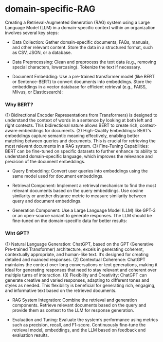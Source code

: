 # domain-specific-RAG
Creating a Retrieval-Augmented Generation (RAG) system using a Large Language Model (LLM) in a domain-specific context within an organization involves several key steps:



* Data Collection: Gather domain-specific documents, FAQs, manuals, and other relevant content.
Store the data in a structured format, such as CSV, JSON, or a database.


* Data Preprocessing: Clean and preprocess the text data (e.g., removing special characters, lowercasing).
Tokenize the text if necessary.


* Document Embedding: Use a pre-trained transformer model (like BERT or Sentence-BERT) to convert documents into embeddings.
Store the embeddings in a vector database for efficient retrieval (e.g., FAISS, Milvus, or Elasticsearch):

### Why BERT? 
(1) Bidirectional Encoder Representations from Transformers) is designed to understand the context of words in a sentence by looking at both left and right contexts. This bidirectional nature allows BERT to create rich, context-aware embeddings for documents. (2) High-Quality Embeddings: BERT’s embeddings capture semantic meaning effectively, enabling better matching between queries and documents. This is crucial for retrieving the most relevant documents in a RAG system.
(3) Fine-Tuning Capabilities: BERT can be fine-tuned on specific datasets to further enhance its ability to understand domain-specific language, which improves the relevance and precision of the document embeddings.


* Query Embedding: Convert user queries into embeddings using the same model used for document embeddings.


* Retrieval Component: Implement a retrieval mechanism to find the most relevant documents based on the query embeddings.
Use cosine similarity or another distance metric to measure similarity between query and document embeddings.


* Generation Component: Use a Large Language Model (LLM) like GPT-3 or an open-source variant to generate responses.
The LLM should be fine-tuned on the domain-specific data for better results:

### Wht GPT? 
(1) Natural Language Generation: ChatGPT, based on the GPT (Generative Pre-trained Transformer) architecture, excels in generating coherent, contextually appropriate, and human-like text. It’s designed for creating detailed and nuanced responses.
(2) Contextual Coherence: ChatGPT maintains the context over long conversations or text generations, making it ideal for generating responses that need to stay relevant and coherent over multiple turns of interaction. (3) Flexibility and Creativity: ChatGPT can generate creative and varied responses, adapting to different tones and styles as needed. This flexibility is beneficial for generating rich, engaging, and informative text based on the retrieved documents.


* RAG System Integration: Combine the retrieval and generation components.
Retrieve relevant documents based on the query and provide them as context to the LLM for response generation.


* Evaluation and Tuning: Evaluate the system’s performance using metrics such as precision, recall, and F1-score.
Continuously fine-tune the retrieval model, embeddings, and the LLM based on feedback and evaluation results.

